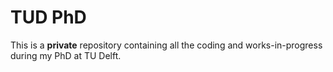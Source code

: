 # TUD PhD

This is a **private** repository containing all the coding and works-in-progress during my PhD at TU Delft.
